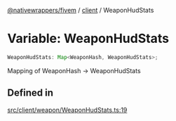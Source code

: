 [@nativewrappers/fivem](../../README.md) / [client](../README.md) / WeaponHudStats

# Variable: WeaponHudStats

```ts
WeaponHudStats: Map<WeaponHash, WeaponHudStats>;
```

Mapping of WeaponHash -> WeaponHudStats

## Defined in

[src/client/weapon/WeaponHudStats.ts:19](https://github.com/nativewrappers/fivem/blob/48a3f351defb1a6508113ef71a8290d8cb1a458c/src/client/weapon/WeaponHudStats.ts#L19)
